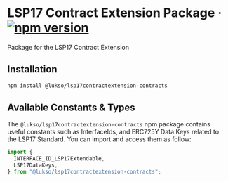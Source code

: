 # LSP17 Contract Extension Package &middot; [![npm version](https://img.shields.io/npm/v/@lukso/lsp17contractextension-contracts.svg?style=flat)](https://www.npmjs.com/package/@lukso/lsp17contractextension-contracts)

Package for the LSP17 Contract Extension

## Installation

```bash
npm install @lukso/lsp17contractextension-contracts
```

## Available Constants & Types

The `@lukso/lsp17contractextension-contracts` npm package contains useful constants such as InterfaceIds, and ERC725Y Data Keys related to the LSP17 Standard. You can import and access them as follow:

```js
import {
  INTERFACE_ID_LSP17Extendable,
  LSP17DataKeys,
} from "@lukso/lsp17contractextension-contracts";
```

